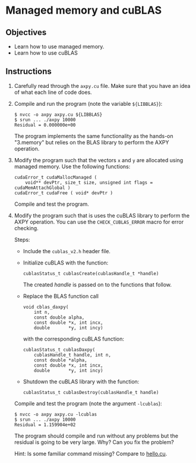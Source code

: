 # Managed memory and cuBLAS

## Objectives

 - Learn how to use managed memory.
 - Learn how to use cuBLAS

## Instructions

 1. Carefully read through the `axpy.cu` file. Make sure that you have an idea
    of what each line of code does.

 2. Compile and run the program (note the variable `${LIBBLAS}`):
 
    ```
    $ nvcc -o axpy axpy.cu ${LIBBLAS}
    $ srun ... ./axpy 10000
    Residual = 0.000000e+00
    ```
    
    The program implements the same functionality as the hands-on "3.memory" but
    relies on the BLAS library to perform the AXPY operation.

 3. Modify the program such that the vectors `x` and `y` are allocated using
    managed memory. Use the following functions:
    
    ```
    cudaError_t cudaMallocManaged ( 
        void** devPtr, size_t size, unsigned int flags = cudaMemAttachGlobal )
    cudaError_t cudaFree ( void* devPtr )
    ```
    
    Compile and test the program.

 4. Modify the program such that is uses the cuBLAS library to perform the AXPY
    operation. You can use the `CHECK_CUBLAS_ERROR` macro for error checking.
    
    Steps:
    
     - Include the `cublas_v2.h` header file.

     - Initialize cuBLAS with the function:
       
       ```
       cublasStatus_t cublasCreate(cublasHandle_t *handle)
       ```
       
       The created *handle* is passed on to the functions that follow.
     
     - Replace the BLAS function call
       
       ```
       void cblas_daxpy(
           int n,
           const double alpha,
           const double *x, int incx,
           double       *y, int incy)
       ```
       
       with the corresponding cuBLAS function:
       
       ```
       cublasStatus_t cublasDaxpy(
           cublasHandle_t handle, int n,
           const double *alpha,
           const double *x, int incx,
           double       *y, int incy)
       ```
       
     - Shutdown the cuBLAS library with the function:
     
       ```
       cublasStatus_t cublasDestroy(cublasHandle_t handle)
       ```
    
    Compile and test the program (note the argument `-lcublas`):
    
    ```
    $ nvcc -o axpy axpy.cu -lcublas
    $ srun ... ./axpy 10000
    Residual = 1.159904e+02
    ```
    
    The program should compile and run without any problems but the residual is
    going to be very large. Why? Can you fix the problem?
    
    Hint: Is some familiar command missing? Compare to
    [hello.cu](../1.threads/hello.cu).
